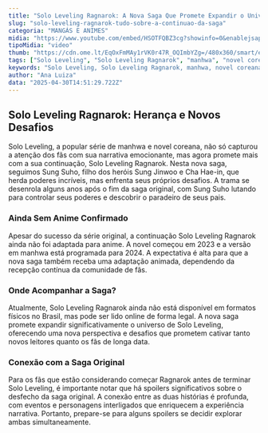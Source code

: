 ```yaml
---
title: "Solo Leveling Ragnarok: A Nova Saga Que Promete Expandir o Universo do Manhwa"
slug: "solo-leveling-ragnarok-tudo-sobre-a-continuao-da-saga"
categoria: "MANGÁS E ANIMES"
midia: "https://www.youtube.com/embed/HSOTFQBZ3cg?showinfo=0&enablejsapi=1"
tipoMidia: "video"
thumb: "https://cdn.ome.lt/EqOxFmMAy1rVK0r47R_OQImbYZg=/480x360/smart/extras/conteudos/Captura_de_tela_2025-04-30_111537.png"
tags: ["Solo Leveling", "Solo Leveling Ragnarok", "manhwa", "novel coreana", "Sung Suho", "Sung Jinwoo", "Cha Hae-in", "anime"]
keywords: "Solo Leveling, Solo Leveling Ragnarok, manhwa, novel coreana, Sung Suho, Sung Jinwoo, Cha Hae-in, anime"
author: "Ana Luiza"
data: "2025-04-30T14:51:29.722Z"
---
```


## Solo Leveling Ragnarok: Herança e Novos Desafios

Solo Leveling, a popular série de manhwa e novel coreana, não só capturou a atenção dos fãs com sua narrativa emocionante, mas agora promete mais com a sua continuação, Solo Leveling Ragnarok. Nesta nova saga, seguimos Sung Suho, filho dos heróis Sung Jinwoo e Cha Hae-in, que herda poderes incríveis, mas enfrenta seus próprios desafios. A trama se desenrola alguns anos após o fim da saga original, com Sung Suho lutando para controlar seus poderes e descobrir o paradeiro de seus pais.

### Ainda Sem Anime Confirmado

Apesar do sucesso da série original, a continuação Solo Leveling Ragnarok ainda não foi adaptada para anime. A novel começou em 2023 e a versão em manhwa está programada para 2024. A expectativa é alta para que a nova saga também receba uma adaptação animada, dependendo da recepção contínua da comunidade de fãs.

### Onde Acompanhar a Saga?

Atualmente, Solo Leveling Ragnarok ainda não está disponível em formatos físicos no Brasil, mas pode ser lido online de forma legal. A nova saga promete expandir significativamente o universo de Solo Leveling, oferecendo uma nova perspectiva e desafios que prometem cativar tanto novos leitores quanto os fãs de longa data.

### Conexão com a Saga Original

Para os fãs que estão considerando começar Ragnarok antes de terminar Solo Leveling, é importante notar que há spoilers significativos sobre o desfecho da saga original. A conexão entre as duas histórias é profunda, com eventos e personagens interligados que enriquecem a experiência narrativa. Portanto, prepare-se para alguns spoilers se decidir explorar ambas simultaneamente.
